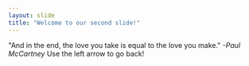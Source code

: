 ```yaml
---
layout: slide
title: "Welcome to our second slide!"
---
```

"And in the end, the love you take is equal to the love you make." *-Paul McCartney*
Use the left arrow to go back!